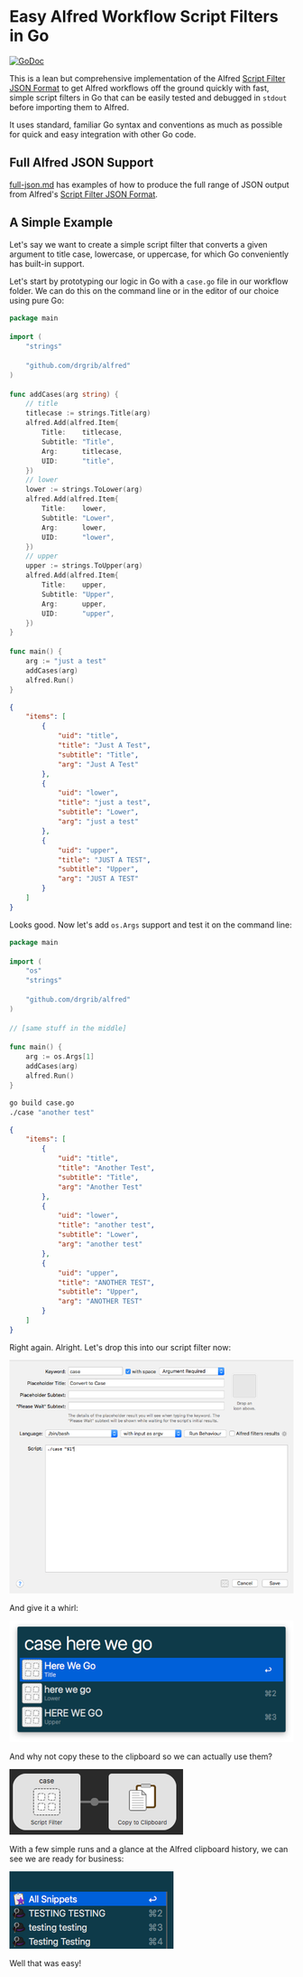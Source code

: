 # Easy Alfred Workflow Script Filters in Go

[![GoDoc][godoc-icon]][godoc-link]

This is a lean but comprehensive implementation of the Alfred [Script Filter JSON Format](https://www.alfredapp.com/help/workflows/inputs/script-filter/json/) to get Alfred workflows off the ground quickly with fast, simple script filters in Go that can be easily tested and debugged in `stdout` before importing them to Alfred. 

It uses standard, familiar Go syntax and conventions as much as possible for quick and easy integration with other Go code.

## Full Alfred JSON Support
[full-json.md](full-json.md) has examples of how to produce the full range of JSON output from Alfred's [Script Filter JSON Format](https://www.alfredapp.com/help/workflows/inputs/script-filter/json/).

## A Simple Example
Let's say we want to create a simple script filter that converts a given argument to title case, lowercase, or uppercase, for which Go conveniently has built-in support.

Let's start by prototyping our logic in Go with a `case.go` file in our workflow folder. We can do this on the command line or in the editor of our choice using pure Go:

``` go
package main

import (
	"strings"

	"github.com/drgrib/alfred"
)

func addCases(arg string) {
	// title
	titlecase := strings.Title(arg)
	alfred.Add(alfred.Item{
		Title:    titlecase,
		Subtitle: "Title",
		Arg:      titlecase,
		UID:      "title",
	})
	// lower
	lower := strings.ToLower(arg)
	alfred.Add(alfred.Item{
		Title:    lower,
		Subtitle: "Lower",
		Arg:      lower,
		UID:      "lower",
	})
	// upper
	upper := strings.ToUpper(arg)
	alfred.Add(alfred.Item{
		Title:    upper,
		Subtitle: "Upper",
		Arg:      upper,
		UID:      "upper",
	})
}

func main() {
	arg := "just a test"
	addCases(arg)
	alfred.Run()
}
```
``` json
{
    "items": [
        {
            "uid": "title",
            "title": "Just A Test",
            "subtitle": "Title",
            "arg": "Just A Test"
        },
        {
            "uid": "lower",
            "title": "just a test",
            "subtitle": "Lower",
            "arg": "just a test"
        },
        {
            "uid": "upper",
            "title": "JUST A TEST",
            "subtitle": "Upper",
            "arg": "JUST A TEST"
        }
    ]
}
```

Looks good. Now let's add `os.Args` support and test it on the command line:

``` go
package main

import (
	"os"
	"strings"

	"github.com/drgrib/alfred"
)

// [same stuff in the middle]

func main() {
	arg := os.Args[1]
	addCases(arg)
	alfred.Run()
}
```
``` bash
go build case.go
./case "another test"
```
``` json
{
    "items": [
        {
            "uid": "title",
            "title": "Another Test",
            "subtitle": "Title",
            "arg": "Another Test"
        },
        {
            "uid": "lower",
            "title": "another test",
            "subtitle": "Lower",
            "arg": "another test"
        },
        {
            "uid": "upper",
            "title": "ANOTHER TEST",
            "subtitle": "Upper",
            "arg": "ANOTHER TEST"
        }
    ]
}
```

Right again. Alright. Let's drop this into our script filter now:

<img src="./images/1-script-filter.png" alt="script-filter">

And give it a whirl:

<img src="./images/2-test.png" alt="test">

And why not copy these to the clipboard so we can actually use them?

<img src="./images/3-clipboard.png" alt="clipboard">

With a few simple runs and a glance at the Alfred clipboard history, we can see we are ready for business:

<img src="./images/4-history.png" alt="clipboard">

Well that was easy!

[godoc-icon]: https://godoc.org/github.com/drgrib/alfred?status.svg
[godoc-link]: https://godoc.org/github.com/drgrib/alfred